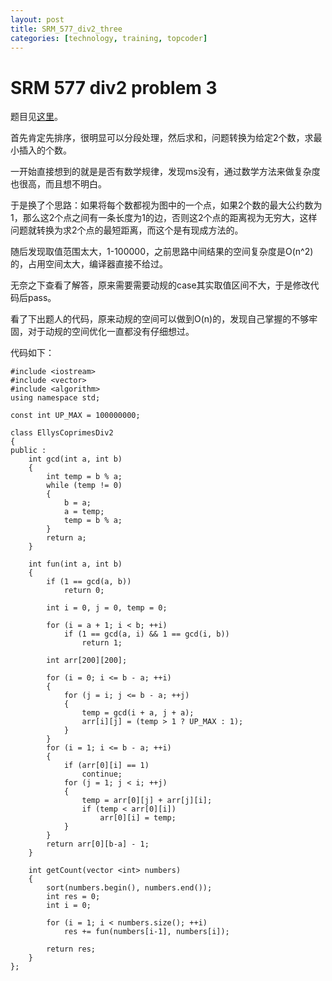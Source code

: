 ```yaml
---
layout: post
title: SRM_577_div2_three
categories: [technology, training, topcoder]
---
```


SRM 577 div2 problem 3
=

题目见[这里][problem]。

首先肯定先排序，很明显可以分段处理，然后求和，问题转换为给定2个数，求最小插入的个数。

一开始直接想到的就是是否有数学规律，发现ms没有，通过数学方法来做复杂度也很高，而且想不明白。

于是换了个思路：如果将每个数都视为图中的一个点，如果2个数的最大公约数为1，那么这2个点之间有一条长度为1的边，否则这2个点的距离视为无穷大，这样问题就转换为求2个点的最短距离，而这个是有现成方法的。

随后发现取值范围太大，1-100000，之前思路中间结果的空间复杂度是O(n^2)的，占用空间太大，编译器直接不给过。

无奈之下查看了解答，原来需要需要动规的case其实取值区间不大，于是修改代码后pass。

看了下出题人的代码，原来动规的空间可以做到O(n)的，发现自己掌握的不够牢固，对于动规的空间优化一直都没有仔细想过。

代码如下：

	#include <iostream>
	#include <vector>
	#include <algorithm>
	using namespace std;
	
	const int UP_MAX = 100000000;
	
	class EllysCoprimesDiv2
	{
	public :
		int gcd(int a, int b)
		{
			int temp = b % a;
			while (temp != 0)
			{
				b = a;
				a = temp;
				temp = b % a;
			}
			return a;
		}
		
		int fun(int a, int b)
		{
			if (1 == gcd(a, b))
				return 0;
				
			int i = 0, j = 0, temp = 0;
			
			for (i = a + 1; i < b; ++i)
				if (1 == gcd(a, i) && 1 == gcd(i, b))
					return 1;
					
			int arr[200][200];
			
			for (i = 0; i <= b - a; ++i)
			{
				for (j = i; j <= b - a; ++j)
				{
					temp = gcd(i + a, j + a);
					arr[i][j] = (temp > 1 ? UP_MAX : 1);
				}
			}
			for (i = 1; i <= b - a; ++i)
			{
				if (arr[0][i] == 1)
					continue;
				for (j = 1; j < i; ++j)
				{
					temp = arr[0][j] + arr[j][i];
					if (temp < arr[0][i])
						arr[0][i] = temp;
				}
			}
			return arr[0][b-a] - 1;
		}
		
		int getCount(vector <int> numbers)
		{
			sort(numbers.begin(), numbers.end());
			int res = 0;
			int i = 0;
				
			for (i = 1; i < numbers.size(); ++i)
				res += fun(numbers[i-1], numbers[i]);
				
			return res;
		}
	};
	
	
[problem]:http://community.topcoder.com/stat?c=problem_statement&pm=12461
